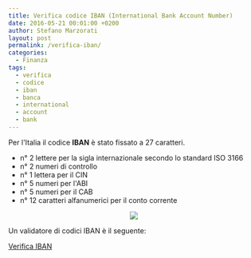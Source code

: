 ```yaml
---
title: Verifica codice IBAN (International Bank Account Number)
date: 2016-05-21 00:01:00 +0200
author: Stefano Marzorati
layout: post
permalink: /verifica-iban/
categories:
  - Finanza
tags:
  - verifica
  - codice
  - iban
  - banca
  - international
  - account
  - bank
---
```

Per l'Italia il codice **IBAN** è stato fissato a 27 caratteri.   
* n° 2 lettere per la sigla internazionale secondo lo standard ISO 3166
* n° 2 numeri di controllo
* n° 1 lettera per il CIN
* n° 5 numeri per l'ABI
* n° 5 numeri per il CAB
* n° 12 caratteri alfanumerici per il conto corrente

<p align="center">
  <img src="https://farm8.staticflickr.com/7187/26531944744_bf8efd06ba_o.png">
</p>   

Un validatore di codici IBAN è il seguente:   

<a href="http://www.mutuissimo.it/iban.asp" target="_blank">Verifica IBAN</a>